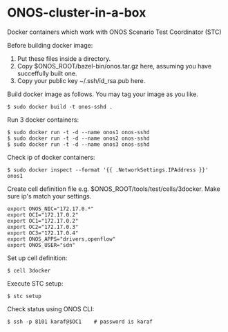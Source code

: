 # ONOS-cluster-in-a-box
Docker containers which work with ONOS Scenario Test Coordinator (STC)

Before building docker image:
1. Put these files inside a directory.
2. Copy $ONOS_ROOT/bazel-bin/onos.tar.gz here, assuming you have succeffully built one.
3. Copy your public key ~/.ssh/id_rsa.pub here.


Build docker image as follows. You may tag your image as you like.
```
$ sudo docker build -t onos-sshd .
```

Run 3 docker containers:
```
$ sudo docker run -t -d --name onos1 onos-sshd
$ sudo docker run -t -d --name onos2 onos-sshd
$ sudo docker run -t -d --name onos3 onos-sshd
```

Check ip of docker containers:
```
$ sudo docker inspect --format '{{ .NetworkSettings.IPAddress }}' onos1
```

Create cell definition file e.g. $ONOS_ROOT/tools/test/cells/3docker. Make sure ip's match your settings.
```
export ONOS_NIC="172.17.0.*"
export OCI="172.17.0.2"
export OC1="172.17.0.2"
export OC2="172.17.0.3"
export OC3="172.17.0.4"
export ONOS_APPS="drivers,openflow"
export ONOS_USER="sdn"
```

Set up cell definition:
```
$ cell 3docker
```

Execute STC setup: 
```
$ stc setup
```

Check status using ONOS CLI:
```
$ ssh -p 8101 karaf@$OC1    # password is karaf
```
